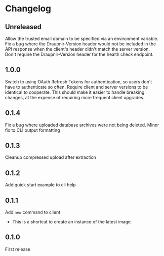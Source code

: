 Changelog
=========

Unreleased
----------

Allow the trusted email domain to be specified via an environment variable.
Fix a bug where the Draupnir-Version header would not be included in the API
response when the client's header didn't match the server version.
Don't require the Draupnir-Version header for the health check endpoint.

1.0.0
-----

Switch to using OAuth Refresh Tokens for authentication, so users don't have to
authenticate so often.
Require client and server versions to be identical to cooperate. This should
make it easier to handle breaking changes, at the expense of requiring more
frequent client upgrades.

0.1.4
-----

Fix a bug where uploaded database archives were not being deleted.
Minor fix to CLI output formatting

0.1.3
-----

Cleanup compressed upload after extraction

0.1.2
-----

Add quick start example to cli help

0.1.1
-----

Add `new` command to client
- This is a shortcut to create an instance of the latest image.

0.1.0
-----

First release
